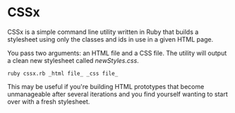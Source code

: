 CSSx
====


CSSx is a simple command line utility written in Ruby that builds a stylesheet using only the classes and ids in use in a given HTML page.

You pass two arguments: an HTML file and a CSS file. The utility will output a clean new stylesheet called _newStyles.css_. 

	ruby cssx.rb _html file_ _css file_

This may be useful if you're building HTML prototypes that become unmanageable after several iterations and you find yourself wanting to start over with a fresh stylesheet.




